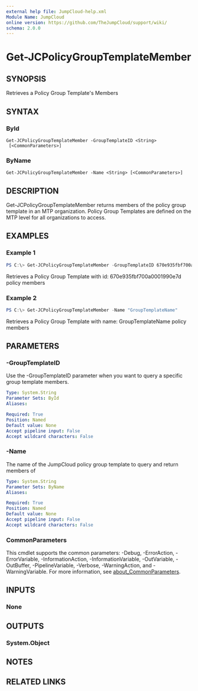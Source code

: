 ```yaml
---
external help file: JumpCloud-help.xml
Module Name: JumpCloud
online version: https://github.com/TheJumpCloud/support/wiki/
schema: 2.0.0
---
```


# Get-JCPolicyGroupTemplateMember

## SYNOPSIS

Retrieves a Policy Group Template's Members

## SYNTAX

### ById

```
Get-JCPolicyGroupTemplateMember -GroupTemplateID <String>
 [<CommonParameters>]
```

### ByName

```
Get-JCPolicyGroupTemplateMember -Name <String> [<CommonParameters>]
```

## DESCRIPTION

Get-JCPolicyGroupTemplateMember returns members of the policy group template in an MTP organization. Policy Group Templates are defined on the MTP level for all organizations to access.

## EXAMPLES

### Example 1

```powershell
PS C:\> Get-JCPolicyGroupTemplateMember -GroupTemplateID 670e935fbf700a0001990e7d
```

Retrieves a Policy Group Template with id: 670e935fbf700a0001990e7d policy members

### Example 2

```powershell
PS C:\> Get-JCPolicyGroupTemplateMember -Name "GroupTemplateName"
```

Retrieves a Policy Group Template with name: GroupTemplateName policy members

## PARAMETERS

### -GroupTemplateID

Use the -GroupTemplateID parameter when you want to query a specific group template members.

```yaml
Type: System.String
Parameter Sets: ById
Aliases:

Required: True
Position: Named
Default value: None
Accept pipeline input: False
Accept wildcard characters: False
```

### -Name

The name of the JumpCloud policy group template to query and return members of

```yaml
Type: System.String
Parameter Sets: ByName
Aliases:

Required: True
Position: Named
Default value: None
Accept pipeline input: False
Accept wildcard characters: False
```

### CommonParameters

This cmdlet supports the common parameters: -Debug, -ErrorAction, -ErrorVariable, -InformationAction, -InformationVariable, -OutVariable, -OutBuffer, -PipelineVariable, -Verbose, -WarningAction, and -WarningVariable. For more information, see [about_CommonParameters](http://go.microsoft.com/fwlink/?LinkID=113216).

## INPUTS

### None

## OUTPUTS

### System.Object

## NOTES

## RELATED LINKS

